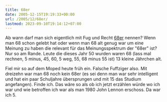 ```yaml
---
title: 68er
date: 2005-12-15T19:19:33+00:00
url: /2005/12/68er/
lastmod: 2023-09-10T19:14:12+07:00
---
```

Ab wann darf man sich eigentlich mit Fug und Recht [68er][1] nennen? Wenn man 68 schon gelebt hat oder wenn man 68 alt genug war um eine Meinung zu haben die relevant für das Meinungsspektrum der "68er" ist? Nur so am Rande. Leute die dieses Jahr 50 wurden waren 68 (lass mal rechnen, 5 minus, 45, 60, 5 weg, 55, 68 minus 55 ist) 13 kleine Jährchen alt.

Fiel mir so auf dem Moped heute früh ein. Falsche Fuffziger also. Mit dreizehn war man 68 noch kein 68er (es sei denn man war sehr intelligent und hat ein paar Schuljahre übersprungen und mit 15 das Studium angefangen). Finde ich. Das wäre so als ob ich jetzt erzählen würde wo ich war und wie betroffen ich war als man 1980 John Lennon erschoss. Da war ich 5.

 [1]: http://de.wikipedia.org/wiki/68er
